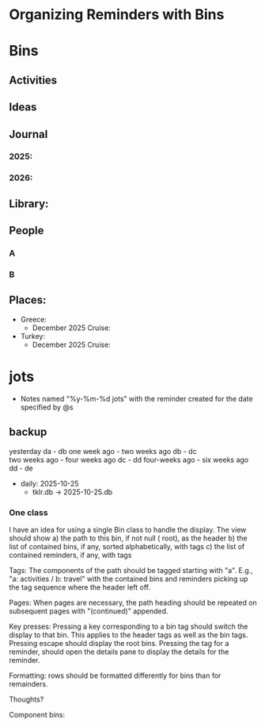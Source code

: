 # Organizing Reminders with Bins

##

# Bins

## Activities

## Ideas

## Journal

### 2025:

### 2026:

## Library:

## People

### A

### B

## Places:

- Greece:
  - December 2025 Cruise:
- Turkey:
  - December 2025 Cruise:

# jots

- Notes named "%y-%m-%d jots" with the reminder created for the date specified by @s

## backup

yesterday da - db
one week ago - two weeks ago db - dc  
two weeks ago - four weeks ago dc - dd
four-weeks ago - six weeks ago dd - de

- daily: 2025-10-25
  - tklr.db -> 2025-10-25.db

### One class

I have an idea for using a single Bin class to handle the display.
The view should show
a) the path to this bin, if not null ( root), as the header
b) the list of contained bins, if any, sorted alphabetically, with tags
c) the list of contained reminders, if any, with tags

Tags: The components of the path should be tagged starting with "a". E.g.,
"a: activities / b: travel" with the contained bins and reminders picking up
the tag sequence where the header left off.

Pages: When pages are necessary, the path heading should be repeated on subsequent
pages with "(continued)" appended.

Key presses: Pressing a key corresponding to a bin tag should switch the display
to that bin. This applies to the header tags as well as the bin tags. Pressing escape
should display the root bins. Pressing the tag for a reminder, should open the details
pane to display the details for the reminder.

Formatting: rows should be formatted differently for bins than for remainders.

Thoughts?

Component bins:
